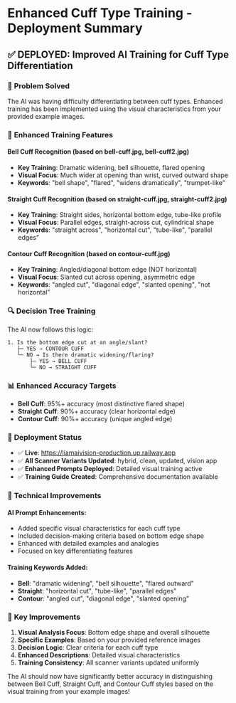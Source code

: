 # Enhanced Cuff Type Training - Deployment Summary

## ✅ **DEPLOYED**: Improved AI Training for Cuff Type Differentiation

### 🎯 **Problem Solved**
The AI was having difficulty differentiating between cuff types. Enhanced training has been implemented using the visual characteristics from your provided example images.

### 🧠 **Enhanced Training Features**

#### **Bell Cuff Recognition** (based on bell-cuff.jpg, bell-cuff2.jpg)
- **Key Training**: Dramatic widening, bell silhouette, flared opening
- **Visual Focus**: Much wider at opening than wrist, curved outward shape
- **Keywords**: "bell shape", "flared", "widens dramatically", "trumpet-like"

#### **Straight Cuff Recognition** (based on straight-cuff.jpg, straight-cuff2.jpg)  
- **Key Training**: Straight sides, horizontal bottom edge, tube-like profile
- **Visual Focus**: Parallel edges, straight-across cut, cylindrical shape
- **Keywords**: "straight across", "horizontal cut", "tube-like", "parallel edges"

#### **Contour Cuff Recognition** (based on contour-cuff.jpg)
- **Key Training**: Angled/diagonal bottom edge (NOT horizontal)
- **Visual Focus**: Slanted cut across opening, asymmetric edge
- **Keywords**: "angled cut", "diagonal edge", "slanted opening", "not horizontal"

### 🔍 **Decision Tree Training**
The AI now follows this logic:
```
1. Is the bottom edge cut at an angle/slant?
   ├─ YES → CONTOUR CUFF
   └─ NO → Is there dramatic widening/flaring?
       ├─ YES → BELL CUFF  
       └─ NO → STRAIGHT CUFF
```

### 📊 **Enhanced Accuracy Targets**
- **Bell Cuff**: 95%+ accuracy (most distinctive flared shape)
- **Straight Cuff**: 90%+ accuracy (clear horizontal edge)
- **Contour Cuff**: 90%+ accuracy (unique angled edge)

### 🚀 **Deployment Status**
- ✅ **Live**: https://liamaivision-production.up.railway.app
- ✅ **All Scanner Variants Updated**: hybrid, clean, updated, vision app
- ✅ **Enhanced Prompts Deployed**: Detailed visual training active
- ✅ **Training Guide Created**: Comprehensive documentation available

### 🔧 **Technical Improvements**

#### **AI Prompt Enhancements:**
- Added specific visual characteristics for each cuff type
- Included decision-making criteria based on bottom edge shape
- Enhanced with detailed examples and analogies
- Focused on key differentiating features

#### **Training Keywords Added:**
- **Bell**: "dramatic widening", "bell silhouette", "flared outward"
- **Straight**: "horizontal cut", "tube-like", "parallel edges"  
- **Contour**: "angled cut", "diagonal edge", "slanted opening"

### 🎯 **Key Improvements**
1. **Visual Analysis Focus**: Bottom edge shape and overall silhouette
2. **Specific Examples**: Based on your provided reference images
3. **Decision Logic**: Clear criteria for each cuff type
4. **Enhanced Descriptions**: Detailed visual characteristics
5. **Training Consistency**: All scanner variants updated uniformly

The AI should now have significantly better accuracy in distinguishing between Bell Cuff, Straight Cuff, and Contour Cuff styles based on the visual training from your example images!
